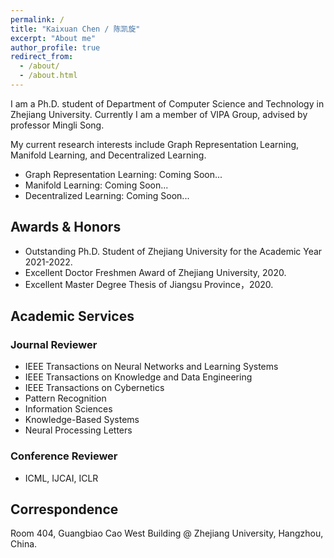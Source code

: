 ```yaml
---
permalink: /
title: "Kaixuan Chen / 陈凯旋"
excerpt: "About me"
author_profile: true
redirect_from: 
  - /about/
  - /about.html
---
```

I am a Ph.D. student of Department of Computer Science and Technology in Zhejiang University. Currently I am a member of VIPA Group, advised by professor Mingli Song.
<!-- ## Research Interestz -->
My current research interests include Graph Representation Learning, Manifold Learning, and Decentralized Learning.

- Graph Representation Learning: Coming Soon...
- Manifold Learning: Coming Soon...
- Decentralized Learning: Coming Soon...

## Awards & Honors

- Outstanding Ph.D. Student of Zhejiang University for the Academic Year 2021-2022.
- Excellent Doctor Freshmen Award of Zhejiang University, 2020.
- Excellent Master Degree Thesis of Jiangsu Province，2020.

## Academic Services

### Journal Reviewer

- IEEE Transactions on Neural Networks and Learning Systems
- IEEE Transactions on Knowledge and Data Engineering
- IEEE Transactions on Cybernetics
- Pattern Recognition
- Information Sciences
- Knowledge-Based Systems
- Neural Processing Letters

### Conference Reviewer

- ICML, IJCAI, ICLR



## Correspondence

Room 404, Guangbiao Cao West Building @ Zhejiang University, Hangzhou, China.


<script type="text/javascript" id="clustrmaps" src="//clustrmaps.com/map_v2.js?d=ogcbmCVoGxvGElqx_ps4f9ALd10Y-dWQgyglSl-WzHM&cl=ffffff&w=a"></script>